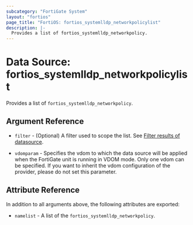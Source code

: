 ```yaml
---
subcategory: "FortiGate System"
layout: "fortios"
page_title: "FortiOS: fortios_systemlldp_networkpolicylist"
description: |-
  Provides a list of fortios_systemlldp_networkpolicy.
---
```


# Data Source: fortios_systemlldp_networkpolicylist
Provides a list of `fortios_systemlldp_networkpolicy`.

## Argument Reference

* `filter` - (Optional) A filter used to scope the list. See [Filter results of datasource](https://registry.terraform.io/providers/fortinetdev/fortios/latest/docs/guides/fgt_filter).

* `vdomparam` - Specifies the vdom to which the data source will be applied when the FortiGate unit is running in VDOM mode. Only one vdom can be specified. If you want to inherit the vdom configuration of the provider, please do not set this parameter.

## Attribute Reference

In addition to all arguments above, the following attributes are exported:

* `namelist` -  A list of the `fortios_systemlldp_networkpolicy`.
